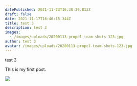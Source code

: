 ```yaml
---
datePublished: 2021-11-23T16:38:39.813Z
draft: false
date: 2021-11-17T16:46:15.344Z
title: test 3
description: test 3
images:
  - /images/uploads/20200113-propel-team-shots-123.jpg
author: test 3
avatar: /images/uploads/20200113-propel-team-shots-123.jpg
---
```

test 3

This is my first post.

![](.../images/uploads/20200113-propel-team-shots-123.jpg)